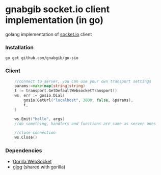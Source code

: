 gnabgib socket.io client implementation (in go)
================

golang implementation of [socket.io](http://socket.io) client

### Installation

    go get github.com/gnabgib/go-sio

### Client

```go
	//connect to server, you can use your own transport settings
	params:=make(map[string]string)
	t := transport.GetDefaultWebsocketTransport()
	ws, err := gosio.Dial(
		gosio.GetUrl("localhost", 3000, false, &params),
		t,
	)

	ws.Emit("hello", args)
	//do something, handlers and functions are same as server ones

	//close connection
	ws.Close()
```

### Dependencies

- [Gorilla WebSocket](https://github.com/gorilla/websocket)
- [glog](https://github.com/golang/glog) (shared with gorilla)

